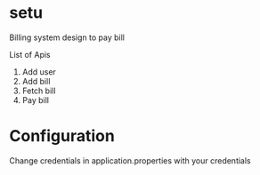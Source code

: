 # setu

Billing system design to pay bill

List of Apis
1. Add user
2. Add bill
3. Fetch bill
4. Pay bill

# Configuration
Change credentials in application.properties with your credentials
